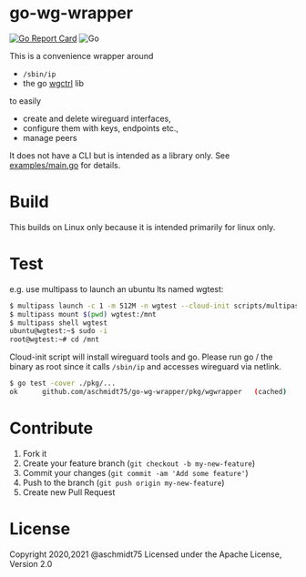 # go-wg-wrapper

[![Go Report Card](https://goreportcard.com/badge/github.com/aschmidt75/go-wg-wrapper)](https://goreportcard.com/report/github.com/aschmidt75/go-wg-wrapper)
![Go](https://github.com/aschmidt75/go-wg-wrapper/workflows/Go/badge.svg)

This is a convenience wrapper around

* `/sbin/ip`
* the go [wgctrl](https://github.com/WireGuard/wgctrl-go) lib

to easily 

* create and delete wireguard interfaces,
* configure them with keys, endpoints etc.,
* manage peers

It does not have a CLI but is intended as a library only.
See [examples/main.go](examples/main.go) for details.

# Build 

This builds on Linux only because it is intended primarily for linux only.

# Test

e.g. use multipass to launch an ubuntu lts named wgtest:

```bash
$ multipass launch -c 1 -m 512M -n wgtest --cloud-init scripts/multipass-cloudinit.yaml lts
$ multipass mount $(pwd) wgtest:/mnt
$ multipass shell wgtest
ubuntu@wgtest:~$ sudo -i
root@wgtest:~# cd /mnt
```

Cloud-init script will install wireguard tools and go. Please run go / the binary as root since
it calls `/sbin/ip` and accesses wireguard via netlink.

```bash
$ go test -cover ./pkg/...
ok  	github.com/aschmidt75/go-wg-wrapper/pkg/wgwrapper	(cached)	coverage: 72.0% of statements
```

# Contribute

1. Fork it
2. Create your feature branch (`git checkout -b my-new-feature`)
3. Commit your changes (`git commit -am 'Add some feature'`)
4. Push to the branch (`git push origin my-new-feature`)
5. Create new Pull Request

# License

Copyright 2020,2021 @aschmidt75 Licensed under the Apache License, Version 2.0
